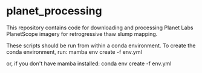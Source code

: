 # planet_processing
This repository contains code for downloading and processing Planet Labs PlanetScope imagery for retrogressive thaw slump mapping.

These scripts should be run from within a conda environment. To create the conda environment, run:
mamba env create -f env.yml

or, if you don't have mamba installed:
conda env create -f env.yml

